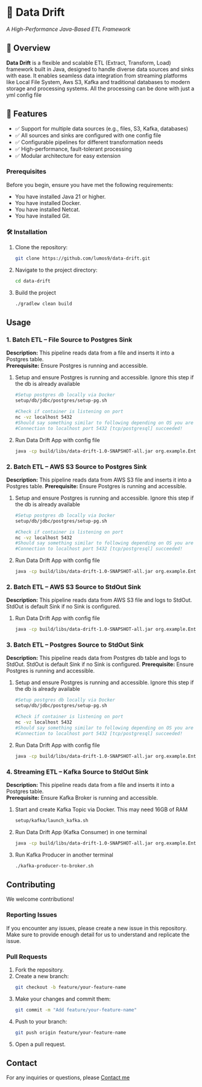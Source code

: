 # 🌊 **Data Drift**

*A High-Performance Java-Based ETL Framework*

## 🚀 **Overview**

**Data Drift** is a flexible and scalable ETL (Extract, Transform, Load) framework built in Java, designed to handle
diverse data sources and sinks with ease. It enables seamless data integration from streaming platforms like Local File System, Aws S3, Kafka and
traditional databases to modern storage and processing systems. All the processing can be done with just a yml config file

## 🎯 **Features**

- ✅ Support for multiple data sources (e.g., files, S3, Kafka, databases)
- ✅ All sources and sinks are configured with one config file
- ✅ Configurable pipelines for different transformation needs
- ✅ High-performance, fault-tolerant processing
- ✅ Modular architecture for easy extension

### Prerequisites

Before you begin, ensure you have met the following requirements:

- You have installed Java 21 or higher.
- You have installed Docker.
- You have installed Netcat.
- You have installed Git.

[//]: # (- You have a [OS type] machine. [Specify any OS-specific instructions if necessary].)

### 🛠️ **Installation**

1. Clone the repository:
    ```bash
    git clone https://github.com/lumos9/data-drift.git
    ```
2. Navigate to the project directory:
    ```bash
    cd data-drift
    ```
3. Build the project
    ```bash
    ./gradlew clean build
     ```

## Usage

### 1. **Batch ETL – File Source to Postgres Sink**

**Description:** This pipeline reads data from a file and inserts it into a Postgres table.  
**Prerequisite:** Ensure Postgres is running and accessible.

1. Setup and ensure Postgres is running and accessible. Ignore this step if the db is already available
    ```bash
   #Setup postgres db locally via Docker
   setup/db/jdbc/postgres/setup-pg.sh
   
   #Check if container is listening on port
   nc -vz localhost 5432
   #Should say something similar to following depending on OS you are running
   #Connection to localhost port 5432 [tcp/postgresql] succeeded!
    ```
2. Run Data Drift App with config file
    ```bash
    java -cp build/libs/data-drift-1.0-SNAPSHOT-all.jar org.example.Entrypoint config/source/file/file-source-to-db-sink.yml
    ```

### 2. **Batch ETL – AWS S3 Source to Postgres Sink**

**Description:** This pipeline reads data from AWS S3 file and inserts it into a Postgres table.
**Prerequisite:** Ensure Postgres is running and accessible.

1. Setup and ensure Postgres is running and accessible. Ignore this step if the db is already available
    ```bash
   #Setup postgres db locally via Docker
    setup/db/jdbc/postgres/setup-pg.sh
   
   #Check if container is listening on port
   nc -vz localhost 5432
   #Should say something similar to following depending on OS you are running
   #Connection to localhost port 5432 [tcp/postgresql] succeeded!
    ```
2. Run Data Drift App with config file
   ```bash
   java -cp build/libs/data-drift-1.0-SNAPSHOT-all.jar org.example.Entrypoint config/source/s3/aws-s3-source-to-db-sink.yml
   ```

### 2. **Batch ETL – AWS S3 Source to StdOut Sink**

**Description:** This pipeline reads data from AWS S3 file and logs to StdOut. StdOut is default Sink if no Sink is
configured.

1. Run Data Drift App with config file
   ```bash
   java -cp build/libs/data-drift-1.0-SNAPSHOT-all.jar org.example.Entrypoint config/source/s3/aws-s3-source-to-stdout-sink.yml
   ```

### 3. **Batch ETL – Postgres Source to StdOut Sink**

**Description:** This pipeline reads data from Postgres db table and logs to StdOut. StdOut is default Sink if no Sink
is configured.
**Prerequisite:** Ensure Postgres is running and accessible.

1. Setup and ensure Postgres is running and accessible. Ignore this step if the db is already available
    ```bash
   #Setup postgres db locally via Docker
   setup/db/jdbc/postgres/setup-pg.sh
   
   #Check if container is listening on port
   nc -vz localhost 5432
   #Should say something similar to following depending on OS you are running
   #Connection to localhost port 5432 [tcp/postgresql] succeeded!
    ```
2. Run Data Drift App with config file
   ```bash
   java -cp build/libs/data-drift-1.0-SNAPSHOT-all.jar org.example.Entrypoint config/source/db/db-source.yml
   ```

### 4. **Streaming ETL – Kafka Source to StdOut Sink**

**Description:** This pipeline reads data from a file and inserts it into a Postgres table.  
**Prerequisite:** Ensure Kafka Broker is running and accessible.

1. Start and create Kafka Topic via Docker. This may need 16GB of RAM
    ```bash
    setup/kafka/launch_kafka.sh
    ```
2. Run Data Drift App (Kafka Consumer) in one terminal
    ```bash
    java -cp build/libs/data-drift-1.0-SNAPSHOT-all.jar org.example.Entrypoint config/source/kafka/kafka-source.yml
    ```
3. Run Kafka Producer in another terminal
    ```bash
    ./kafka-producer-to-broker.sh
    ```

[//]: # (Example:)

[//]: # (```bash)

[//]: # ([example command or code snippet])

[//]: # (```)

[//]: # (## Configuration)

[//]: # ()

[//]: # (### Environment Variables)

[//]: # ()

[//]: # (This project requires the following environment variables to be set:)

[//]: # ()

[//]: # (- `ENV_VAR_1`: Description of ENV_VAR_1)

[//]: # (- `ENV_VAR_2`: Description of ENV_VAR_2)

[//]: # ()

[//]: # (### Configuration File)

[//]: # ()

[//]: # (You can configure the project by editing the `config.file` located at `[path to config file]`. Below is an example configuration:)

[//]: # ()

[//]: # (```json)

[//]: # ({)

[//]: # (  "config_key_1": "value",)

[//]: # (  "config_key_2": "value")

[//]: # (})

[//]: # (```)

## Contributing

We welcome contributions!

### Reporting Issues

If you encounter any issues, please create a new issue in this repository. Make sure to provide enough detail for us to
understand and replicate the issue.

### Pull Requests

1. Fork the repository.
2. Create a new branch:
    ```bash
    git checkout -b feature/your-feature-name
    ```
3. Make your changes and commit them:
    ```bash
    git commit -m "Add feature/your-feature-name"
    ```
4. Push to your branch:
    ```bash
    git push origin feature/your-feature-name
    ```
5. Open a pull request.

[//]: # (Please ensure your code adheres to our coding standards and includes appropriate tests.)

[//]: # (## License)

[//]: # ()

[//]: # (This project is licensed under the [LICENSE NAME]. See the [LICENSE]&#40;LICENSE&#41; file for more details.)

## Contact

For any inquiries or questions, please [Contact me](mailto:nchat.dev@proton.me)

[//]: # (---)

[//]: # ()

[//]: # (Thank you for checking out **ETL Pipeline**! We hope you find it useful and engaging. Happy coding!)

[//]: # ()

[//]: # ([Optional: Include any acknowledgments or credits here])

[//]: # ()

[//]: # (---)

[//]: # (*Note: Replace placeholders with actual information relevant to your project.*)

